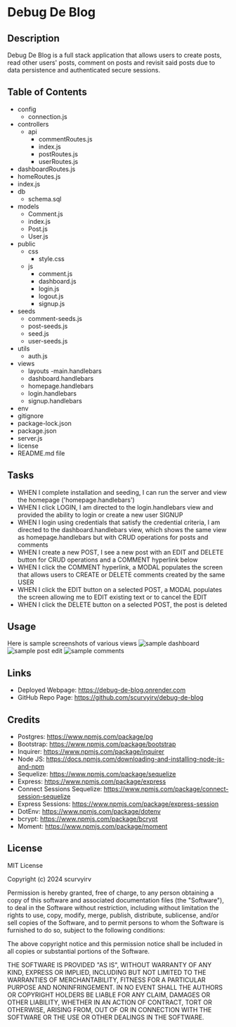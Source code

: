 # Debug De Blog

## Description

Debug De Blog is a full stack application that allows users to create posts, read other users' posts, comment on posts and revisit said posts due to data persistence and authenticated secure sessions.

## Table of Contents

- config
  - connection.js
- controllers
  - api
    - commentRoutes.js
    - index.js
    - postRoutes.js
    - userRoutes.js
- dashboardRoutes.js
- homeRoutes.js
- index.js
- db
  - schema.sql
- models
  - Comment.js
  - index.js
  - Post.js
  - User.js
- public
  - css
    - style.css
  - js
    - comment.js
    - dashboard.js
    - login.js
    - logout.js
    - signup.js
- seeds
  - comment-seeds.js
  - post-seeds.js
  - seed.js
  - user-seeds.js
- utils
  - auth.js
- views
  - layouts
    -main.handlebars
  - dashboard.handlebars
  - homepage.handlebars
  - login.handlebars
  - signup.handlebars
- env
- gitignore
- package-lock.json
- package.json
- server.js
- license
- README.md file

## Tasks

- WHEN I complete installation and seeding, I can run the server and view the homepage ('homepage.handlebars')
- WHEN I click LOGIN, I am directed to the login.handlebars view and provided the ability to login or create a new user SIGNUP
- WHEN I login using credentials that satisfy the credential criteria, I am directed to the dashboard.handlebars view, which shows the same view as homepage.handlebars but with CRUD operations for posts and comments
- WHEN I create a new POST, I see a new post with an EDIT and DELETE button for CRUD operations and a COMMENT hyperlink below
- WHEN I click the COMMENT hyperlink, a MODAL populates the screen that allows users to CREATE or DELETE comments created by the same USER
- WHEN I click the EDIT button on a selected POST, a MODAL populates the screen allowing me to EDIT existing text or to cancel the EDIT
- WHEN I click the DELETE button on a selected POST, the post is deleted

## Usage

Here is sample screenshots of various views
![sample dashboard](./images/Screenshot%202024-08-05%20at%206.30.42 PM.png)
![sample post edit](./images/Screenshot%202024-08-05%20at%206.31.59 PM.png)
![sample comments](./images/Screenshot%202024-08-05%20at%206.32.47 PM.png)

## Links

- Deployed Webpage: https://debug-de-blog.onrender.com
- GitHub Repo Page: https://github.com/scurvyirv/debug-de-blog

## Credits

- Postgres: https://www.npmjs.com/package/pg
- Bootstrap: https://www.npmjs.com/package/bootstrap
- Inquirer: https://www.npmjs.com/package/inquirer
- Node JS: https://docs.npmjs.com/downloading-and-installing-node-js-and-npm
- Sequelize: https://www.npmjs.com/package/sequelize
- Express: https://www.npmjs.com/package/express
- Connect Sessions Sequelize: https://www.npmjs.com/package/connect-session-sequelize
- Express Sessions: https://www.npmjs.com/package/express-session
- DotEnv: https://www.npmjs.com/package/dotenv
- bcrypt: https://www.npmjs.com/package/bcrypt
- Moment: https://www.npmjs.com/package/moment

## License

MIT License

Copyright (c) 2024 scurvyirv

Permission is hereby granted, free of charge, to any person obtaining a copy of this software and associated documentation files (the "Software"), to deal in the Software without restriction, including without limitation the rights to use, copy, modify, merge, publish, distribute, sublicense, and/or sell copies of the Software, and to permit persons to whom the Software is furnished to do so, subject to the following conditions:

The above copyright notice and this permission notice shall be included in all copies or substantial portions of the Software.

THE SOFTWARE IS PROVIDED "AS IS", WITHOUT WARRANTY OF ANY KIND, EXPRESS OR IMPLIED, INCLUDING BUT NOT LIMITED TO THE WARRANTIES OF MERCHANTABILITY, FITNESS FOR A PARTICULAR PURPOSE AND NONINFRINGEMENT. IN NO EVENT SHALL THE AUTHORS OR COPYRIGHT HOLDERS BE LIABLE FOR ANY CLAIM, DAMAGES OR OTHER LIABILITY, WHETHER IN AN ACTION OF CONTRACT, TORT OR OTHERWISE, ARISING FROM, OUT OF OR IN CONNECTION WITH THE SOFTWARE OR THE USE OR OTHER DEALINGS IN THE SOFTWARE.
